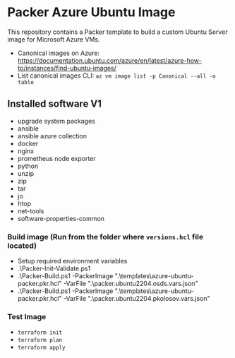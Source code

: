 # Packer Azure Ubuntu Image

This repository contains a Packer template to build a custom Ubuntu Server image for Microsoft Azure VMs.

- Canonical images on Azure: https://documentation.ubuntu.com/azure/en/latest/azure-how-to/instances/find-ubuntu-images/
- List canonical images CLI: `az vm image list -p Canonical --all -o table`

## Installed software V1

- upgrade system packages
- ansible
- ansible azure collection
- docker
- nginx
- prometheus node exporter
- python
- unzip
- zip
- tar
- jo
- htop
- net-tools
- software-properties-common

### Build image (Run from the folder where `versions.hcl` file located)

- Setup required environment variables
- .\Packer-Init-Validate.ps1
- .\Packer-Build.ps1 -PackerImage ".\templates\azure-ubuntu-packer.pkr.hcl" -VarFile ".\packer.ubuntu2204.osds.vars.json"
- .\Packer-Build.ps1 -PackerImage ".\templates\azure-ubuntu-packer.pkr.hcl" -VarFile ".\packer.ubuntu2204.pkolosov.vars.json"

### Test Image

- `terraform init`
- `terraform plan`
- `terraform apply`
